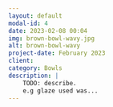 ```yaml
---
layout: default
modal-id: 4
date: 2023-02-08 00:04
img: brown-bowl-wavy.jpg
alt: brown-bowl-wavy
project-date: February 2023
client:
category: Bowls
description: |
    TODO: describe.
    e.g glaze used was...
---
```

